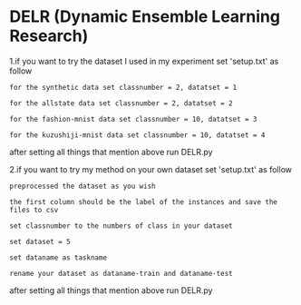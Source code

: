 # DELR (Dynamic Ensemble Learning Research)

1.if you want to try the dataset I used in my experiment set 'setup.txt' as follow

    for the synthetic data set classnumber = 2, datatset = 1
  
    for the allstate data set classnumber = 2, datatset = 2
  
    for the fashion-mnist data set classnumber = 10, datatset = 3
  
    for the kuzushiji-mnist data set classnumber = 10, datatset = 4
  
after setting all things that mention above run DELR.py

2.if you want to try my method on your own dataset set 'setup.txt' as follow

    preprocessed the dataset as you wish 
    
    the first column should be the label of the instances and save the files to csv 
    
    set classnumber to the numbers of class in your dataset
    
    set dataset = 5
    
    set dataname as taskname
    
    rename your dataset as dataname-train and dataname-test
    
after setting all things that mention above run DELR.py
